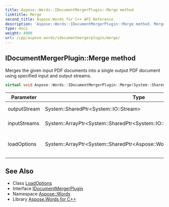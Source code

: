 ```yaml
---
title: Aspose::Words::IDocumentMergerPlugin::Merge method
linktitle: Merge
second_title: Aspose.Words for C++ API Reference
description: 'Aspose::Words::IDocumentMergerPlugin::Merge method. Merges the given input PDF documents into a single output PDF document using specified input and output streams in C++.'
type: docs
weight: 4000
url: /cpp/aspose.words/idocumentmergerplugin/merge/
---
```

## IDocumentMergerPlugin::Merge method


Merges the given input PDF documents into a single output PDF document using specified input and output streams.

```cpp
virtual void Aspose::Words::IDocumentMergerPlugin::Merge(System::SharedPtr<System::IO::Stream> outputStream, System::ArrayPtr<System::SharedPtr<System::IO::Stream>> inputStreams, System::ArrayPtr<System::SharedPtr<Aspose::Words::Loading::LoadOptions>> loadOptions)=0
```


| Parameter | Type | Description |
| --- | --- | --- |
| outputStream | System::SharedPtr\<System::IO::Stream\> | The output stream. |
| inputStreams | System::ArrayPtr\<System::SharedPtr\<System::IO::Stream\>\> | The input streams. |
| loadOptions | System::ArrayPtr\<System::SharedPtr\<Aspose::Words::Loading::LoadOptions\>\> | Load options for the input files. |

## See Also

* Class [LoadOptions](../../../aspose.words.loading/loadoptions/)
* Interface [IDocumentMergerPlugin](../)
* Namespace [Aspose::Words](../../)
* Library [Aspose.Words for C++](../../../)
